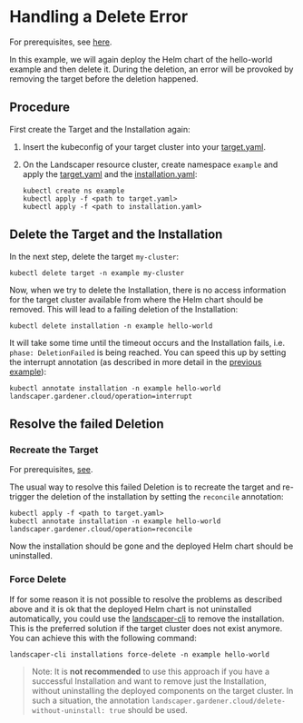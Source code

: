 # Handling a Delete Error

For prerequisites, see [here](../../README.md#prerequisites-and-basic-definitions).

In this example, we will again deploy the Helm chart of the hello-world example and then delete it. During the deletion, an error will be provoked by removing the target before the deletion happened.

## Procedure

First create the Target and the Installation again:

1. Insert the kubeconfig of your target cluster into your [target.yaml](installation/target.yaml). 

2. On the Landscaper resource cluster, create namespace `example` and apply 
   the [target.yaml](installation/target.yaml) and the [installation.yaml](installation/installation.yaml):
   
   ```shell
   kubectl create ns example
   kubectl apply -f <path to target.yaml>
   kubectl apply -f <path to installation.yaml>
   ```

## Delete the Target and the Installation

In the next step, delete the target `my-cluster`:

```shell
kubectl delete target -n example my-cluster
```

Now, when we try to delete the Installation, there is no access information for the target cluster available from where the Helm chart should be removed. This will lead to a failing deletion of the Installation:

```shell
kubectl delete installation -n example hello-world
```

It will take some time until the timeout occurs and the Installation fails, i.e. `phase: DeletionFailed` is being reached. You can speed this up by setting the interrupt annotation (as described in more detail in the [previous example](..//timeout-error/README.md#interrupting-a-deployment)): 

```shell
kubectl annotate installation -n example hello-world landscaper.gardener.cloud/operation=interrupt
```

## Resolve the failed Deletion

### Recreate the Target

For prerequisites, [see](../../README.md#prerequisites-and-basic-definitions).

The usual way to resolve this failed Deletion is to recreate the target and re-trigger the deletion of the installation by setting the `reconcile` annotation:

```shell
kubectl apply -f <path to target.yaml>
kubectl annotate installation -n example hello-world landscaper.gardener.cloud/operation=reconcile
```

Now the installation should be gone and the deployed Helm chart should be uninstalled.

### Force Delete

If for some reason it is not possible to resolve the problems as described above and it is ok that the deployed Helm chart is not uninstalled automatically, you could use the [landscaper-cli](https://github.com/gardener/landscapercli) to remove the installation. This is the preferred solution if the target cluster does not exist anymore. You can achieve this with the following command:

```shell
landscaper-cli installations force-delete -n example hello-world
```

> Note: It is **not recommended** to use this approach if you have a successful Installation and want to remove just the Installation, without
uninstalling the deployed components on the target cluster. In such a situation, the annotation
`landscaper.gardener.cloud/delete-without-uninstall: true` should be used.

